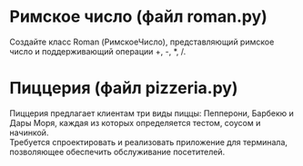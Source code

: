 # Римское число (файл roman.py)
Создайте класс Roman (РимскоеЧисло), представляющий римское число и поддерживающий операции +, -, *, /.  
# Пиццерия (файл pizzeria.py)
Пиццерия предлагает клиентам три виды пиццы: Пепперони, Барбекю и Дары Моря, каждая из которых определяется тестом, соусом и начинкой.  
Требуется спроектировать и реализовать приложение для терминала, позволяющее обеспечить обслуживание посетителей.